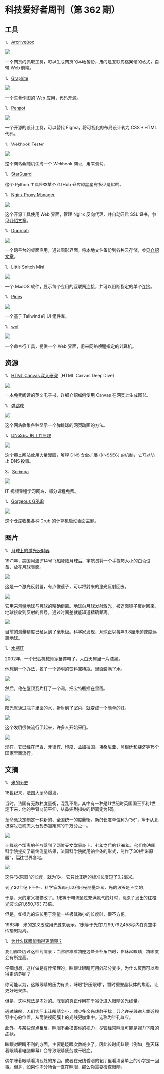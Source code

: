 # 科技爱好者周刊（第 362 期）

## 工具

1、[ArchiveBox](http://archivebox.io/)

![](https://cdn.beekka.com/blogimg/asset/202410/bg2024101703.webp)

一个网页的抓取工具，可以生成网页的本地备份，用的是互联网档案馆的格式，自带 Web 前端。

1、[Graphite](https://editor.graphite.rs/)

![](https://cdn.beekka.com/blogimg/asset/202410/bg2024101704.webp)

一个矢量作图的 Web 应用，[代码开源](https://github.com/GraphiteEditor/Graphite)。

1、[Penpot](https://penpot.app/)

![](https://cdn.beekka.com/blogimg/asset/202404/bg2024041001.webp)

一个开源的设计工具，可以替代 Figma，将可视化的布局设计转为 CSS + HTML 代码。

1、[Webhook Tester](https://testwebhook.xyz/)

![](https://cdn.beekka.com/blogimg/asset/202505/bg2025051506.webp)

这个网站会随机生成一个 Webhook 网址，用来测试。

1、[StarGuard](https://github.com/m-ahmed-elbeskeri/Starguard)

这个 Python 工具检查某个 GitHub 仓库的星星有多少是假的。

1、[Nginx Proxy Manager](https://github.com/NginxProxyManager/nginx-proxy-manager)

![](https://cdn.beekka.com/blogimg/asset/202505/bg2025051008.webp)

这个开源工具使用 Web 界面，管理 Nginx 反向代理，并自动开启 SSL 证书，参见[介绍文章](https://www.xda-developers.com/nginx-proxy-manager-best-reverse-proxy/)。

1、[Duplicati](https://github.com/duplicati/duplicati/blob/master/README.zh-CN.md)

![](https://cdn.beekka.com/blogimg/asset/202505/bg2025051011.webp)

一个跨平台的桌面应用，通过图形界面，将本地文件备份到各种云存储，参见[介绍文章](https://www.xda-developers.com/finally-started-using-duplicati-should-have-sooner/)。

1、[Little Snitch Mini](https://obdev.at/products/littlesnitch-mini/index.html)

![](https://cdn.beekka.com/blogimg/asset/202307/bg2023071301.webp)

一个 MacOS 软件，显示每个应用的互联网连接，并可以阻断指定的单个连接。

1、[Pines](https://github.com/thedevdojo/pines)

![](https://cdn.beekka.com/blogimg/asset/202307/bg2023071307.webp)

一个基于 Tailwind 的 UI 组件库。

1、[wol](https://github.com/Trugamr/wol)

![](https://cdn.beekka.com/blogimg/asset/202501/bg2025012509.webp)

一个命令行工具，提供一个 Web 界面，用来网络唤醒指定的计算机。

## 资源

1、[HTML Canvas 深入研究](https://joshondesign.com/p/books/canvasdeepdive/title.html)（HTML Canvas Deep Dive）

![](https://cdn.beekka.com/blogimg/asset/202406/bg2024061402.webp)

一本免费阅读的英文电子书，详细介绍如何使用 Canvas 在网页上生成图形。

1、[弹跳球](https://sparkbox.github.io/bouncy-ball/)

![](https://cdn.beekka.com/blogimg/asset/202406/bg2024061511.webp)

这个网站收集各种显示一个弹跳球的网页动画的方法。

1、[DNSSEC 的工作原理](https://howdnssec.works/)

![](https://cdn.beekka.com/blogimg/asset/202506/bg2025062508.webp)

这个英文网站使用大量漫画，解释 DNS 安全扩展 (DNSSEC) 的机制，它可以防止 DNS 投毒。

3、[Scrimba](https://scrimba.com)

![](https://cdn.beekka.com/blogimg/asset/202504/bg2025042815.webp)

IT 视频课程学习网站，部分课程免费。

1、[Gorgeous GRUB](https://github.com/Jacksaur/Gorgeous-GRUB)

![](https://cdn.beekka.com/blogimg/asset/202505/bg2025050406.webp)

这个仓库收集各种 Grub 的计算机启动画面主题。

## 图片

1、[月球上的激光反射器](https://www.smithsonianmag.com/smithsonian-institution/apollo-astronauts-left-american-flags-boots-and-even-poop-on-the-moon-heres-why-these-artifacts-matter-180984736/)

1971年，美国阿波罗14号飞船登陆月球后，宇航员将一个手提箱大小的白色设备，放在月球表面。

![](https://cdn.beekka.com/blogimg/asset/202407/bg2024072212.webp)

这是一个激光反射器，有点像镜子，可以将射来的激光反射回去。

![](https://cdn.beekka.com/blogimg/asset/202407/bg2024072213.jpg)

它用来测量地球与月球的精确距离。地球向月球发射激光，被这面镜子反射回来，地球接收到反射的信号，通过时间差就能知道精确距离。

![](https://cdn.beekka.com/blogimg/asset/202407/bg2024072214.webp)

目前的测量精度已经达到了毫米级。科学家发现，月球正以每年3.8厘米的速度远离地球。

1、[水瓶灯](https://www.bbc.co.uk/news/magazine-23536914)

2002年，一个巴西机械师家里停电了，大白天屋里一片漆黑。

他想到一个办法，找了一个透明的饮料宝特瓶，里面装满了水。

![](https://cdn.beekka.com/blogimg/asset/202407/bg2024073005.webp)

然后，他在屋顶瓦片打了一个洞，把宝特瓶插在里面。

![](https://cdn.beekka.com/blogimg/asset/202407/bg2024073006.webp)

阳光就通过瓶子里面的水，折射到了室内，就变成一个简单的灯。

![](https://cdn.beekka.com/blogimg/asset/202407/bg2024073007.webp)

这个发明很快流行了起来，许多人开始采用。

![](https://cdn.beekka.com/blogimg/asset/202407/bg2024073008.webp)

现在，它已经在巴西、菲律宾、印度、孟加拉国、坦桑尼亚、阿根廷和斐济等15个国家里面流行。

## 文摘

1、[米的历史](https://www.abc.net.au/news/science/2025-05-20/metre-treaty-anniversary-metric-system-measurement-metrology/105302024)

18世纪末，法国大革命爆发。

当时，法国有无数种度量衡，混乱不堪。其中有一种是11世纪时英国国王亨利1世定下来，他的手臂向前平伸，从鼻尖到指尖的距离定为1码。

革命派决定制定一种新的、全国统一的度量衡。新的长度单位称为“米”，等于从北极穿过巴黎天文台到赤道距离的千万分之一。

![](https://cdn.beekka.com/blogimg/asset/202505/bg2025052519.webp)

计算这个距离的任务落到了两位天文学家身上。七年之后的1799年，他们向法国科学院提交了最终测量结果，法国科学院就用铂金条的形式，制作了30根“米原器”，运往世界各地。

![](https://cdn.beekka.com/blogimg/asset/202505/bg2025052520.webp)

这件“米原器”的长度，就为1米。它只比正确的标准长度短了0.2毫米。

到了20世纪下半叶，科学家发现可以利用光测量距离，光的波长是不变的。

于是，米的定义被修改了。1米等于电流通过充满氪气的灯时，氪原子发出的红橙光波长的1,650,763.73倍。

但是，红橙光的波长用于测量一些极其微小的长度时，很不方便。

1983年，米的定义改成用光速来表示。1米等于光在1/299,792,458秒内在真空中传播的距离。

1、[为什么眯眼能看得更清楚？](https://www.mentalfloss.com/posts/why-does-squinting-help-you-see-better)

我们都经历过这样的情景：当你很难看清楚远处某些东西时，你眯起眼睛，清晰度会有所提高。

仔细想想，这样做是有悖常理的。眯眼让眼睛可用的部分变少，为什么反而可以看得更清楚呢？

你可能以为，这跟眼睛的压力有关，眯眼“挤压眼球”，暂时重塑晶状体的焦距，让更好地聚焦。

但是，这种想法是不对的。眯眼的真正作用在于减少进入眼睛的光线量。

通过眯眼，人们实际上让眼睛变小，减少多余光线的干扰，只允许光线进入靠近视野中心的位置，从而使视网膜上的光线更加集中。这称为针孔效应。

此外，与某些观点相反，眯眼不会损害你的视力，尽管经常眯眼可能是视力下降的症状。

眯眼对眼睛不利的方面，主要是眨眼次数减少了，因此长时间眯眼（例如，整天眯着眼睛看电脑屏幕）会导致眼睛疲劳或干眼症。

偶尔眯着眼睛看清远处的东西，或者在光线昏暗的餐厅里看清菜单上的小字是一回事。但是，如果你不分场合一直在眯眼，那么你需要检查眼睛。
